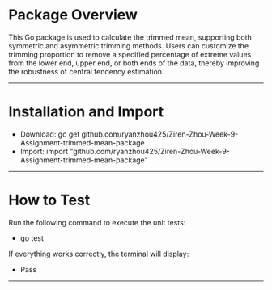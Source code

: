 # Package Overview
This Go package is used to calculate the trimmed mean, supporting both symmetric and asymmetric trimming methods. Users can customize the trimming proportion to remove a specified percentage of extreme values from the lower end, upper end, or both ends of the data, thereby improving the robustness of central tendency estimation.

---

# Installation and Import
- Download: go get github.com/ryanzhou425/Ziren-Zhou-Week-9-Assignment-trimmed-mean-package
- Import: import "github.com/ryanzhou425/Ziren-Zhou-Week-9-Assignment-trimmed-mean-package"

---

# How to Test
Run the following command to execute the unit tests:
- go test

If everything works correctly, the terminal will display: 
- Pass

---

